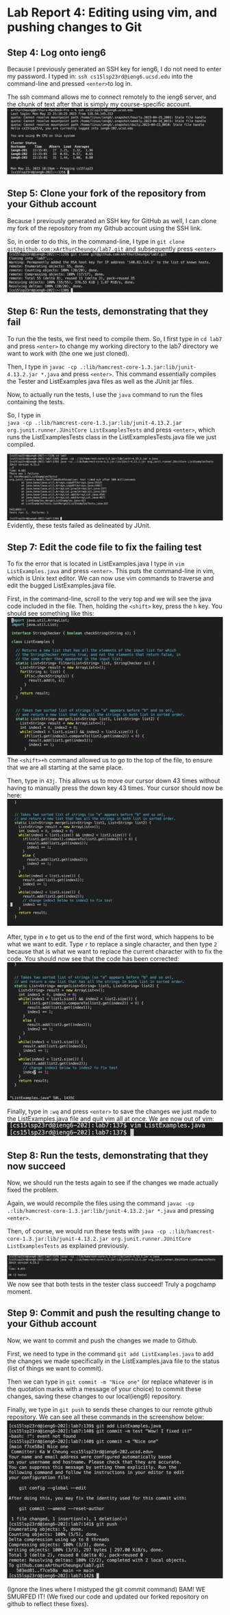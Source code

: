 # Lab Report 4: Editing using vim, and pushing changes to Git
## Step 4: Log onto ieng6
Because I previously generated an SSH key for ieng6, I do not need to enter my password. 
I typed in: `ssh cs15lsp23rd@ieng6.ucsd.edu` into the command-line and pressed `<enter>`to log in. 

The ssh command allows me to connect remotely to the ieng6 server, and the chunk of text after that is simply my course-specific account.
![Image](step4.png)

## Step 5: Clone your fork of the repository from your Github account
Because I previously generated an SSH key for GitHub as well, I can clone my fork of the repository from my Github account using the SSH link.

So, in order to do this, in the command-line, I type in `git clone git@github.com:xArthurCheungx/lab7.git` and subsequently press `<enter>`
![Image](step5.png)

## Step 6: Run the tests, demonstrating that they fail
To run the the tests, we first need to compile them. 
So, I first type in `cd lab7` and press `<enter>` to change my working directory to the lab7 directory we want to work with (the one we just cloned). 

Then, I type in `javac -cp .:lib/hamcrest-core-1.3.jar:lib/junit-4.13.2.jar *.java` and press `<enter>`. This command essentially compiles the Tester and ListExamples java files as well as the JUnit jar files. 

Now, to actually run the tests, I use the `java` command to run the files containing the tests. 

So, I type in <br> `java -cp .:lib/hamcrest-core-1.3.jar:lib/junit-4.13.2.jar org.junit.runner.JUnitCore ListExamplesTests` and press `<enter>`, which runs the ListExamplesTests class in the ListExamplesTests.java file we just compiled.

![Image](step6.png)
Evidently, these tests failed as delineated by JUnit.

## Step 7: Edit the code file to fix the failing test
To fix the error that is located in ListExamples.java I type in `vim ListExamples.java` and press `<enter>`. This puts the command-line in vim, which is Unix text editor. We can now use vim commands to traverse and edit the bugged ListExamples.java file. 

First, in the command-line, scroll to the very top and we will see the java code included in the file. Then, holding the `<shift>` key, press the `h` key. 
You should see something like this:
![Image](step7_1.png)
The `<shift>+h` command allowed us to go to the top of the file, to ensure that we are all starting at the same place. 

Then, type in `43j`. This allows us to move our cursor down 43 times without having to manually press the down key 43 times.
Your cursor should now be here: 
![Image](step7_2.png)

After, type in `e` to get us to the end of the first word, which happens to be what we want to edit. Type `r` to replace a single character, and then type `2` because that is what we want to replace the current character with to fix the code. You should now see that the code has been corrected: 
![Image](step7_3.png)

Finally, type in `:wq` and press `<enter>` to save the changes we just made to the ListExamples.java file and quit vim all at once.
We are now out of vim:
![Image](step7_4.png)

## Step 8: Run the tests, demonstrating that they now succeed
Now, we should run the tests again to see if the changes we made actually fixed the problem. 

Again, we would recompile the files using the command `javac -cp .:lib/hamcrest-core-1.3.jar:lib/junit-4.13.2.jar *.java` and pressing `<enter>`. 

Then, of course, we would run these tests with `java -cp .:lib/hamcrest-core-1.3.jar:lib/junit-4.13.2.jar org.junit.runner.JUnitCore ListExamplesTests` as explained previously.

![Image](step8.png)
We now see that both tests in the tester class succeed! Truly a pogchamp moment.

## Step 9: Commit and push the resulting change to your Github account
Now, we want to commit and push the changes we made to Github. 

First, we need to type in the command `git add ListExamples.java` to add the changes we made specifically in the ListExamples.java file to the status (list of things we want to commit).

Then we can type in `git commit -m "Nice one"` (or replace whatever is in the quotation marks with a message of your choice) to commit these changes, saving these changes to our local(ieng6) repository. 

Finally, we type in `git push` to sends these changes to our remote github repository.
We can see all these commands in the screenshow below:
![Image](step9.png)

(Ignore the lines where I mistyped the git commit command)
BAM! WE SMURFED IT! (We fixed our code and updated our forked repository on github to reflect these fixes).
